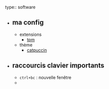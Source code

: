 type:: software
- ## ma config
	- extensions
		- [tpm](https://github.com/tmux-plugins/tpm)
	- thème
		- [catpuccin](https://github.com/catppuccin/tmux)
- ## raccourcis clavier importants
	- `ctrl+bc` : nouvelle fenêtre
	-